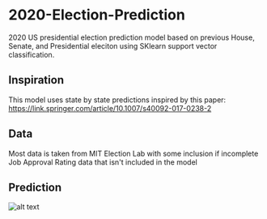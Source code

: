 # 2020-Election-Prediction
2020 US presidential election prediction model based on previous House, Senate, and Presidential eleciton using SKlearn support vector classification.
## Inspiration
This model uses state by state predictions inspired by this paper:
https://link.springer.com/article/10.1007/s40092-017-0238-2
## Data
Most data is taken from MIT Election Lab with some inclusion if incomplete Job Approval Rating data that isn't included in the model
## Prediction
![alt text](https://i.imgur.com/G9FH7rH.png)
